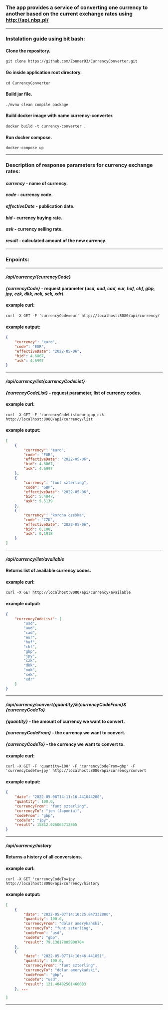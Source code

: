 ### The app provides a service of converting one currency to another based on the current exchange rates using http://api.nbp.pl/
---
### Instalation guide using bit bash:
#### Clone the repository.
```
git clone https://github.com/Zonner93/CurrencyConverter.git
```
#### Go inside application root directory.
```
cd CurrencyConverter
```
#### Build jar file.
```
./mvnw clean compile package
```
#### Build docker image with name currency-converter.
```
docker build -t currency-converter .
```
#### Run docker compose.
```
docker-compose up

```
---
### Description of response parameters for currency exchange rates:
#### *currency* - name of currency.
#### *code* - currency code.
#### *effectiveDate* - publication date.
#### *bid* - currency buying rate.
#### *ask* - currency selling rate.
#### *result* - calculated amount of the new currency.
---
### Enpoints:
---
#### */api/currency/{currencyCode}*
#### *{currencyCode}* - request parameter (*usd, aud, cad, eur, huf, chf, gbp, jpy, czk, dkk, nok, sek, xdr*).
#### example curl:
```
curl -X GET -F 'currencyCode=eur' http://localhost:8080/api/currency/
```
#### example output:
```json
{
    "currency": "euro",
    "code": "EUR",
    "effectiveDate": "2022-05-06",
    "bid": 4.6067,
    "ask": 4.6997
}
```
---
#### */api/currency/list{currencyCodeList}*
#### *{currencyCodeList}* - request parameter, list of currency codes.
#### example curl:
```
curl -X GET -F 'currencyCodeList=eur,gbp,czk' http://localhost:8080/api/currency/list
```
#### example output:
```json
[
    {
        "currency": "euro",
        "code": "EUR",
        "effectiveDate": "2022-05-06",
        "bid": 4.6067,
        "ask": 4.6997
    },
    {
        "currency": "funt szterling",
        "code": "GBP",
        "effectiveDate": "2022-05-06",
        "bid": 5.4047,
        "ask": 5.5139
    },
    {
        "currency": "korona czeska",
        "code": "CZK",
        "effectiveDate": "2022-05-06",
        "bid": 0.188,
        "ask": 0.1918
    }
]
```
---
#### */api/currency/list/available*
#### Returns list of available currency codes.
#### example curl:
```
curl -X GET http://localhost:8080/api/currency/available
```
#### example output:
```json
{
    "currencyCodeList": [
        "usd",
        "aud",
        "cad",
        "eur",
        "huf",
        "chf",
        "gbp",
        "jpy",
        "czk",
        "dkk",
        "nok",
        "sek",
        "xdr"
    ]
}
```
---
#### */api/currency/convert{quantity}&{currencyCodeFrom}&{currencyCodeTo}*
#### *{quantity}* - the amount of currency we want to convert.
#### *{currencyCodeFrom}* - the currency we want to convert.
#### *{currencyCodeTo}* - the currency we want to convert to.
#### example curl:
```
curl -X GET -F 'quantity=100' -F 'currencyCodeFrom=gbp' -F 'currencyCodeTo=jpy' http://localhost:8080/api/currency/convert
```
#### example output:
```json
{
    "date": "2022-05-08T14:11:16.441044200",
    "quantity": 100.0,
    "currencyFrom": "funt szterling",
    "currencyTo": "jen (Japonia)",
    "codeFrom": "gbp",
    "codeTo": "jpy",
    "result": 15812.926065712865
}
```
---
#### */api/currency/history*
#### Returns a history of all conversions.
#### example curl:
```
curl -X GET 'currencyCodeTo=jpy' http://localhost:8080/api/currency/history
```
#### example output:
```json
[
    {
        "date": "2022-05-07T14:10:25.847332800",
        "quantity": 100.0,
        "currencyFrom": "dolar amerykański",
        "currencyTo": "funt szterling",
        "codeFrom": "usd",
        "codeTo": "gbp",
        "result": 79.13817805908704
    },
    {
        "date": "2022-05-07T14:10:46.441851",
        "quantity": 100.0,
        "currencyFrom": "funt szterling",
        "currencyTo": "dolar amerykański",
        "codeFrom": "gbp",
        "codeTo": "usd",
        "result": 121.40482501460083
    }, ...

]
```
---
